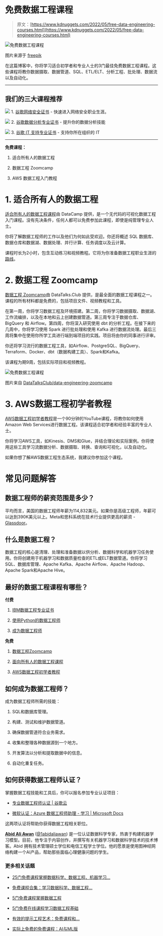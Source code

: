 # 免费数据工程课程

> 原文：[https://www.kdnuggets.com/2022/05/free-data-engineering-courses.html](https://www.kdnuggets.com/2022/05/free-data-engineering-courses.html)

![免费数据工程课程](../Images/018b92cb716878c866cb21195fd7fd90.png)

图片来源于 [freepik](https://www.freepik.com/vectors/technical-service)

在这篇博客中，你将学习适合初学者和专业人士的3门最佳免费数据工程课程。这些课程将教你数据摄取、数据管道、SQL、ETL/ELT、分析工程、批处理、数据流以及自动化。

* * *

## 我们的三大课程推荐

![](../Images/0244c01ba9267c002ef39d4907e0b8fb.png) 1\. [谷歌网络安全证书](https://www.kdnuggets.com/google-cybersecurity) - 快速进入网络安全职业生涯。

![](../Images/e225c49c3c91745821c8c0368bf04711.png) 2\. [谷歌数据分析专业证书](https://www.kdnuggets.com/google-data-analytics) - 提升你的数据分析技能

![](../Images/0244c01ba9267c002ef39d4907e0b8fb.png) 3\. [谷歌 IT 支持专业证书](https://www.kdnuggets.com/google-itsupport) - 支持你所在组织的 IT

* * *

**免费课程：**

1.  适合所有人的数据工程

1.  数据工程 Zoomcamp

1.  AWS 数据工程入门教程

# 1\. 适合所有人的数据工程

[适合所有人的数据工程课程](https://www.datacamp.com/courses/data-engineering-for-everyone)由 DataCamp 提供，是一个无代码的可视化数据工程入门课程。没有先决条件，任何人都可以免费参加此课程，即使是纯管理专业人士。

你将了解数据工程师的工作以及他们为何如此受欢迎。你还将概述 SQL 数据库、数据仓库和数据湖、数据处理、并行计算、任务调度以及云计算。

课程时长为2小时，包含互动练习和视频教程。它将为你准备数据工程职业生涯的[路线](https://www.datacamp.com/tracks/data-engineer-with-python)。

# 2\. 数据工程 Zoomcamp

[数据工程 Zoomcamp](https://github.com/DataTalksClub/data-engineering-zoomcamp)由 DataTalks.Club 提供，是最全面的数据工程课程之一。课程的所有材料都是免费的，包括项目文件、视频教程和工具。

在第一周，你将学习数据工程及环境搭建。第二周，你将学习数据摄取、数据湖、工作流编排，以及在本地和云上创建数据管道。第三周专注于数据仓库、BigQuery 和 Airflow。第四周，你将深入研究使用 dbt 的分析工程。在接下来的几周中，你将学习使用 Spark 进行批处理和使用 Kafka 进行数据流处理。最后三周将集中在使用你所学工具进行端到端项目的实践。项目将由你的同事进行评审。

你还将学习流行的数据工程工具，如Airflow、PostgreSQL、BigQuery、Terraform、Docker、dbt（数据构建工具）、Spark和Kafka。

该课程为期9周，包括实际项目和视频教程。

![免费数据工程课程](../Images/d488d6cf7bfcc4ea9676f6e34d99938f.png)

图片来自 [DataTalksClub/data-engineering-zoomcamp](https://github.com/DataTalksClub/data-engineering-zoomcamp)

# 3. AWS数据工程初学者教程

[AWS数据工程初学者教程](https://www.youtube.com/watch?v=ckQ7d6ca2J0)是一个90分钟的YouTube课程，将教你如何使用Amazon Web Services进行数据工程。该课程适合初学者和经验丰富的专业人士。

你将学习AWS工具，如Kinesis、DMS和Glue，并结合理论和实际案例。你将使用这些工具学习流数据分析、数据摄取、转换、查询和可视化，以及自动化。

如果你想了解AWS数据工程生态系统，我建议你参加这个课程。

# 常见问题解答

## 数据工程师的薪资范围是多少？

平均而言，美国的数据工程师年薪为114,832美元。如果你是高级工程师，年薪可以达到390K美元以上。Meta和思科系统在技术行业提供更高的薪资 - [Glassdoor](https://www.glassdoor.com/Salaries/data-engineer-salary-SRCH_KO0,13.htm)。

## 什么是数据工程？

数据工程的核心是清理、处理和准备数据以供分析、数据科学和机器学习任务使用。你将创建用于机器学习和数据质量检查的ETL或ELT数据管道。你将学习SQL、数据库管理、Apache Kafka、Apache Airflow、Apache Hadoop、Apache Spark和Apache Hive。

## 最好的数据工程课程有哪些？

**付费**

1.  [IBM数据工程专业证书](https://www.coursera.org/professional-certificates/ibm-data-engineer)

1.  [使用Python的数据工程师](https://www.datacamp.com/tracks/data-engineer-with-python)

1.  [成为数据工程师](https://www.udacity.com/course/data-engineer-nanodegree--nd027)

**免费**

1.  [数据工程Zoomcamp](https://github.com/DataTalksClub/data-engineering-zoomcamp)

1.  [面向所有人的数据工程课程](https://www.datacamp.com/courses/data-engineering-for-everyone)

1.  [AWS数据工程初学者教程](https://www.youtube.com/watch?v=ckQ7d6ca2J0)

## 如何成为数据工程师？

成为数据工程师所需的技能：

1.  SQL和数据库管理。

1.  构建、测试和维护数据管道。

1.  确保数据管道符合业务需求。

1.  收集和整理各种数据源到一个地方。

1.  开发算法以分析和提取数据中的信息。

1.  自动化重复任务。

## 如何获得数据工程师认证？

掌握数据工程技能和工具后，你可以报名参加专业认证项目：

+   [专业数据工程师认证 | 谷歌云](https://cloud.google.com/certification/data-engineer)

+   [微软认证：Azure 数据工程师助理 - 学习 | Microsoft Docs](https://docs.microsoft.com/en-us/learn/certifications/azure-data-engineer/)

这两项认证将帮助你获得数据工程相关职位。

**[Abid Ali Awan](https://www.polywork.com/kingabzpro)** ([@1abidaliawan](https://twitter.com/1abidaliawan)) 是一位认证数据科学专家，热衷于构建机器学习模型。目前，他专注于内容创作，并撰写有关机器学习和数据科学技术的技术博客。Abid 拥有技术管理硕士学位和电信工程学士学位。他的愿景是使用图神经网络构建一个AI产品，帮助那些面临心理健康问题的学生。

### 更多相关话题

+   [25门免费课程掌握数据科学、数据工程、机器学习…](https://www.kdnuggets.com/25-free-courses-to-master-data-science-data-engineering-machine-learning-mlops-and-generative-ai)

+   [免费课程合集：学习数据科学、数据工程…](https://www.kdnuggets.com/collection-of-free-courses-to-learn-data-science-data-engineering-machine-learning-mlops-and-llmops)

+   [5门免费课程掌握数据工程](https://www.kdnuggets.com/5-free-courses-to-master-data-engineering)

+   [5门免费在线课程学习数据工程基础](https://www.kdnuggets.com/5-free-online-courses-to-learn-data-engineering-fundamentals)

+   [有效的提示工程艺术：免费课程和…](https://www.kdnuggets.com/the-art-of-effective-prompt-engineering-with-free-courses-and-certifications)

+   [实际上免费的免费课程：AI与ML版](https://www.kdnuggets.com/free-courses-that-are-actually-free-ai-ml-edition)
